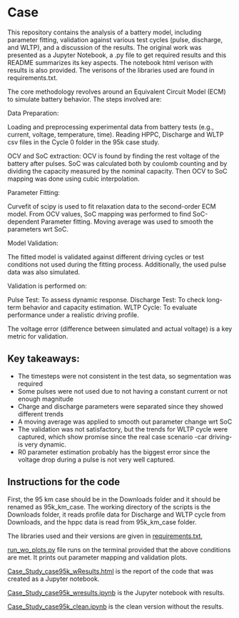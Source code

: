 # Case

This repository contains the analysis of a battery model, including parameter fitting, validation against various test cycles (pulse, discharge, and WLTP), and a discussion of the results. The original work was presented as a Jupyter Notebook, a .py file to get required results and this README summarizes its key aspects. The notebook html verison with results is also provided. The verisons of the libraries used are found in requirements.txt.

The core methodology revolves around an Equivalent Circuit Model (ECM) to simulate battery behavior. The steps involved are:

Data Preparation:

Loading and preprocessing experimental data from battery tests (e.g., current, voltage, temperature, time). Reading HPPC, Discharge and WLTP csv files in the Cycle 0 folder in the 95k case study.

OCV and SoC extraction:
OCV is found by finding the rest voltage of the battery after pulses. SoC was calculated both by coulomb counting and by dividing the capacity measured by the nominal capacity.
Then OCV to SoC mapping was done using cubic interpolation.

Parameter Fitting:

Curvefit of scipy is used to fit relaxation data to the second-order ECM model. From OCV values, SoC mapping was performed to find SoC-dependent Parameter fitting. Moving average was used to smooth the parameters wrt SoC.

Model Validation:

The fitted model is validated against different driving cycles or test conditions not used during the fitting process. Additionally, the used pulse data was also simulated.

Validation is performed on:

Pulse Test: To assess dynamic response.
Discharge Test: To check long-term behavior and capacity estimation.
WLTP Cycle: To evaluate performance under a realistic driving profile.

The voltage error (difference between simulated and actual voltage) is a key metric for validation.

## Key takeaways:
- The timesteps were not consistent in the test data, so segmentation was required
- Some pulses were not used due to not having a constant current or not enough magnitude
- Charge and discharge parameters were separated since they showed different trends
- A moving average was applied to smooth out parameter change wrt SoC
- The validation was not satisfactory, but the trends for WLTP cycle were captured, which show promise since the real case scenario -car driving- is very dynamic.
- R0 parameter estimation probably has the biggest error since the voltage drop during a pulse is not very well captured.


## Instructions for the code

First, the 95 km case should be in the Downloads folder and it should be renamed as 95k_km_case. The working directory of the scripts is the Downloads folder, it reads profile data for Discharge and WLTP cycle from Downloads, and the hppc data is read from 95k_km_case folder. 

The libraries used and their versions are given in [requirements.txt](requirements.txt),

[run_wo_plots.py](run_wo_plots.py) file runs on the terminal provided that the above conditions are met. It prints out parameter mapping and validation plots. 

[Case_Study_case95k_wResults.html](Case_Study_case95k_wResults.html) is the report of the code that was created as a Jupyter notebook.

[Case_Study_case95k_wresults.ipynb](Case_Study_case95k_wresults.ipynb) is the Jupyter notebook with results.

[Case_Study_case95k_clean.ipynb](Case_Study_case95k_clean.ipynb) is the clean version without the results.








